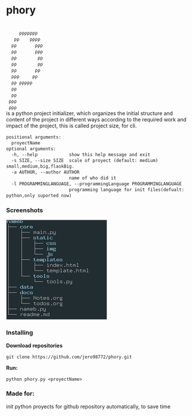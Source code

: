 # phory

<code>   
     ρρρρρρρ   
   ρρ    ρρρρ  
  ρρ       ρρρ 
  ρρ       ρρρ 
  ρρ        ρρ 
  ρρ        ρρ 
  ρρ       ρρ  
  ρρρ     ρρ   
  ρρ ρρρρρ     
  ρρ           
  ρρ           
 ρρρ           
 ρρρ           
</code>
is a python project initializer, which organizes the initial structure and content of the project in different ways according to the required work and impact of the project, this is called project size, for cli.

	positional arguments:
	  proyectName
	optional arguments:
	  -h, --help            show this help message and exit
	  -s SIZE, --size SIZE  scale of proyect (default: medium) small,medium,big,flaskBig.
	  -a AUTHOR, --author AUTHOR
	                        name of who did it
	  -l PROGRAMMINGLANGUAGE, --programmingLanguage PROGRAMMINGLANGUAGE
	                        programming language for init files(defualt: python,only suported now)


### Screenshots

![main](https://raw.githubusercontent.com/jero98772/phroy/main/misc/screenshots/tree.png?token=ACZB27P5ELU2V2G3DR7KEUDBIIIPY)

### Installing
**Download repositories**

    git clone https://github.com/jero98772/phory.git

**Run:**  

	python phory.py <proyectName>

### Made for:

init python proyects for github repository automatically, to save time
